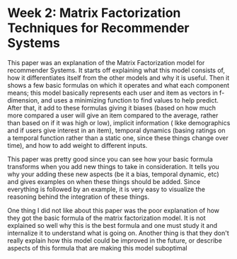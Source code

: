 # Week 2: Matrix Factorization Techniques for Recommender Systems

This paper was an explanation of the Matrix Factorization model for recommender Systems. It starts off explaining what this model consists of, how it differentiates itself from the other models and why it is useful. Then it shows a few basic formulas on which it operates and what each component means; this model basically represents each user and item as vectors in f-dimension, and uses a minimizing function to find values to help predict. After that, it add to these formulas giving it biases (based on how much more compared a user will give an item compared to the average, rather than based on if it was high or low), implicit information ( lkke demographics and if users give interest in an item), temporal dynamics (basing ratings on a temporal function rather than a static one, since these things change over time), and how to add weight to different inputs.

This paper was pretty good since you can see how your basic formula transforms when you add new things to take in consideration. It tells you why your adding these new aspects (be it a bias, temporal dynamic, etc) and gives examples on when these things should be added. Since everything is followed by an example, it is very easy to visualize the reasoning behind the integration of these things.

One thing I did not like about this paper was the poor explanation of how they got the basic formula of the matrix factorization model. It is not explained so well why this is the best formula and one must study it and internalize it to understand what is going on. Another thing is that they don't really explain how this model could be improved in the future, or describe aspects of this formula that are making this model suboptimal